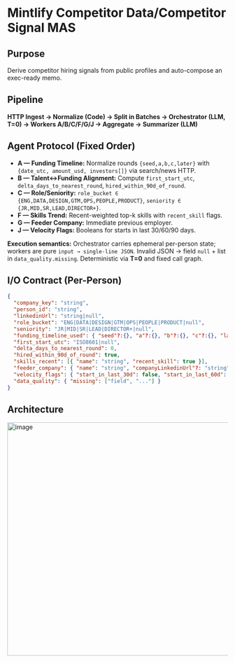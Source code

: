 # Mintlify Competitor Data/Competitor Signal MAS

## Purpose

Derive competitor hiring signals from public profiles and auto-compose an exec-ready memo.

## Pipeline

**HTTP Ingest → Normalize (Code) → Split in Batches → Orchestrator (LLM, T=0) → Workers A/B/C/F/G/J → Aggregate → Summarizer (LLM)**

## Agent Protocol (Fixed Order)

* **A — Funding Timeline:** Normalize rounds `{seed,a,b,c,later}` with `{date_utc, amount_usd, investors[]}` via search/news HTTP.
* **B — Talent↔Funding Alignment:** Compute `first_start_utc`, `delta_days_to_nearest_round`, `hired_within_90d_of_round`.
* **C — Role/Seniority:** `role_bucket ∈ {ENG,DATA,DESIGN,GTM,OPS,PEOPLE,PRODUCT}`, `seniority ∈ {JR,MID,SR,LEAD,DIRECTOR+}`.
* **F — Skills Trend:** Recent-weighted top-k skills with `recent_skill` flags.
* **G — Feeder Company:** Immediate previous employer.
* **J — Velocity Flags:** Booleans for starts in last 30/60/90 days.

**Execution semantics:** Orchestrator carries ephemeral per-person state; workers are pure `input → single-line JSON`. Invalid JSON → field `null` + list in `data_quality.missing`. Deterministic via **T=0** and fixed call graph.

## I/O Contract (Per-Person)

```json
{
  "company_key": "string",
  "person_id": "string",
  "linkedinUrl": "string|null",
  "role_bucket": "ENG|DATA|DESIGN|GTM|OPS|PEOPLE|PRODUCT|null",
  "seniority": "JR|MID|SR|LEAD|DIRECTOR+|null",
  "funding_timeline_used": { "seed"?:{}, "a"?:{}, "b"?:{}, "c"?:{}, "later"?:{} } | null,
  "first_start_utc": "ISO8601|null",
  "delta_days_to_nearest_round": 0,
  "hired_within_90d_of_round": true,
  "skills_recent": [{ "name": "string", "recent_skill": true }],
  "feeder_company": { "name": "string", "companyLinkedinUrl"?: "string" } | null,
  "velocity_flags": { "start_in_last_30d": false, "start_in_last_60d": false, "start_in_last_90d": true },
  "data_quality": { "missing": ["field", "..."] }
}
```

## Architecture
<img width="1172" height="533" alt="image" src="https://github.com/user-attachments/assets/ffa99259-14cc-4930-9f0c-556ddf269e76" />

